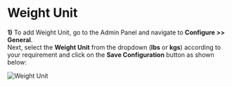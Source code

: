 # Weight Unit

**1)** To add Weight Unit, go to the Admin Panel and navigate to **Configure >> General**.  
Next, select the **Weight Unit** from the dropdown (**lbs** or **kgs**) according to your requirement and click on the **Save Configuration** button as shown below:

<img src="/images/configure/weight.png" alt="Weight Unit" />

